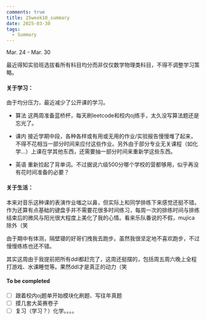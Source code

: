 ```yaml
---
comments: true
title: 25week10_summary
date: 2025-03-30
tags:
  - Summary
---
```


Mar. 24 - Mar. 30

最近得知实验班选拔看所有科目均分而非仅仅数学物理类科目，不得不调整学习策略。

#### 关于学习：
由于均分压力，最近减少了公开课的学习。

- 算法
这两周准备蓝桥杯，每天刷leetcode和校内oj练手，太久没写算法题还是忘光了。

- 课内
接近学期中段，各种各样或有用或无用的作业/实验报告慢慢堆了起来，不得不花相当一部分时间来应付这些作业。另外由于部分专业无关课程（如化学…）上课在学其他东西，还需要抽一部分时间来重新学这些东西。

- 英语
重新捡起了背单词。不过据说六级500分哪个学校的营都够用，似乎再没有花时间准备的必要？

#### 关于生活：
本来对音乐这种课的表演作业嗤之以鼻，但实际上和同学排练下来感觉还挺不错。作为还算有点基础的键盘手并不需要花很多时间练习，每周一次的排练时间与排练结束后的微风与阳光很大程度上美化了我的心情。看来乐队番说的不假，mujica除外（笑

由于期中有体测，隔壁寝的好哥们拽我去跑步。虽然我很坚定地不喜欢跑步，不过慢慢练练也还不错。

其实这周由于我提前把所有ddl都赶完了，这周还挺摆的，包括周五周六晚上全程打游戏、水课睡觉等。果然ddl才是真正的动力（笑

#### To be completed
- [ ] 跟着校内oj题单开始模块化刷题、写往年真题
- [ ] 摸几套大英赛卷子
- [ ] 复习（学习？）化学。。。。